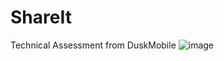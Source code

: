 # ShareIt
Technical Assessment from DuskMobile
![image](https://user-images.githubusercontent.com/35735992/147072389-50679678-e1e6-41ee-9638-8bbd6f5c9bd0.png)
